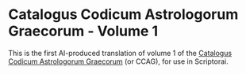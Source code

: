 # Catalogus Codicum Astrologorum Graecorum - Volume 1

This is the first AI-produced translation of volume 1 of the [Catalogus Codicum Astrologorum Graecorum](https://en.wikipedia.org/wiki/Catalogus_Codicum_Astrologorum_Graecorum) (or CCAG), for use in Scriptorai.